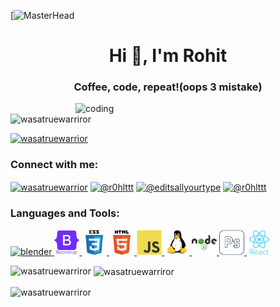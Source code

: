 [![MasterHead](https://free4kwallpapers.com/uploads/originals/2016/05/26/if-you-are-not-me-stay-away-from-my-computer-wallpaper.jpg)
<h1 align="center">Hi 👋, I'm Rohit</h1>
<h3 align="center">Coffee, code, repeat!(oops 3 mistake)</h3>
<img align="right" alt="coding" width="400" src="https://free4kwallpapers.com/uploads/originals/2016/05/26/if-you-are-not-me-stay-away-from-my-computer-wallpaper.jpg">
<p align="left"> <img src="https://komarev.com/ghpvc/?username=wasatruewarriror&label=Profile%20views&color=0e75b6&style=flat" alt="wasatruewarriror" /> </p>

<p align="left"> <a href="https://twitter.com/wasatruewarrior" target="blank"><img src="https://img.shields.io/twitter/follow/wasatruewarrior?logo=twitter&style=for-the-badge" alt="wasatruewarrior" /></a> </p>

<h3 align="left">Connect with me:</h3>
<p align="left">
<a href="https://twitter.com/wasatruewarrior" target="blank"><img align="center" src="https://raw.githubusercontent.com/rahuldkjain/github-profile-readme-generator/master/src/images/icons/Social/twitter.svg" alt="wasatruewarrior" height="30" width="40" /></a>
<a href="https://instagram.com/@r0hlttt" target="blank"><img align="center" src="https://raw.githubusercontent.com/rahuldkjain/github-profile-readme-generator/master/src/images/icons/Social/instagram.svg" alt="@r0hlttt" height="30" width="40" /></a>
<a href="https://www.youtube.com/c/@editsallyourtype" target="blank"><img align="center" src="https://raw.githubusercontent.com/rahuldkjain/github-profile-readme-generator/master/src/images/icons/Social/youtube.svg" alt="@editsallyourtype" height="30" width="40" /></a>
<a href="https://discord.gg/@r0hlttt" target="blank"><img align="center" src="https://raw.githubusercontent.com/rahuldkjain/github-profile-readme-generator/master/src/images/icons/Social/discord.svg" alt="@r0hlttt" height="30" width="40" /></a>
</p>

<h3 align="left">Languages and Tools:</h3>
<p align="left"> <a href="https://www.blender.org/" target="_blank" rel="noreferrer"> <img src="https://download.blender.org/branding/community/blender_community_badge_white.svg" alt="blender" width="40" height="40"/> </a> <a href="https://getbootstrap.com" target="_blank" rel="noreferrer"> <img src="https://raw.githubusercontent.com/devicons/devicon/master/icons/bootstrap/bootstrap-plain-wordmark.svg" alt="bootstrap" width="40" height="40"/> </a> <a href="https://www.w3schools.com/css/" target="_blank" rel="noreferrer"> <img src="https://raw.githubusercontent.com/devicons/devicon/master/icons/css3/css3-original-wordmark.svg" alt="css3" width="40" height="40"/> </a> <a href="https://www.w3.org/html/" target="_blank" rel="noreferrer"> <img src="https://raw.githubusercontent.com/devicons/devicon/master/icons/html5/html5-original-wordmark.svg" alt="html5" width="40" height="40"/> </a> <a href="https://developer.mozilla.org/en-US/docs/Web/JavaScript" target="_blank" rel="noreferrer"> <img src="https://raw.githubusercontent.com/devicons/devicon/master/icons/javascript/javascript-original.svg" alt="javascript" width="40" height="40"/> </a> <a href="https://www.linux.org/" target="_blank" rel="noreferrer"> <img src="https://raw.githubusercontent.com/devicons/devicon/master/icons/linux/linux-original.svg" alt="linux" width="40" height="40"/> </a> <a href="https://nodejs.org" target="_blank" rel="noreferrer"> <img src="https://raw.githubusercontent.com/devicons/devicon/master/icons/nodejs/nodejs-original-wordmark.svg" alt="nodejs" width="40" height="40"/> </a> <a href="https://www.photoshop.com/en" target="_blank" rel="noreferrer"> <img src="https://raw.githubusercontent.com/devicons/devicon/master/icons/photoshop/photoshop-line.svg" alt="photoshop" width="40" height="40"/> </a> <a href="https://reactjs.org/" target="_blank" rel="noreferrer"> <img src="https://raw.githubusercontent.com/devicons/devicon/master/icons/react/react-original-wordmark.svg" alt="react" width="40" height="40"/> </a> </p>

<p><img align="left" src="https://github-readme-stats.vercel.app/api/top-langs?username=wasatruewarriror&show_icons=true&locale=en&layout=compact" alt="wasatruewarriror" /></p>

<p>&nbsp;<img align="center" src="https://github-readme-stats.vercel.app/api?username=wasatruewarriror&show_icons=true&locale=en" alt="wasatruewarriror" /></p>

<p><img align="center" src="https://github-readme-streak-stats.herokuapp.com/?user=wasatruewarriror&" alt="wasatruewarriror" /></p>
